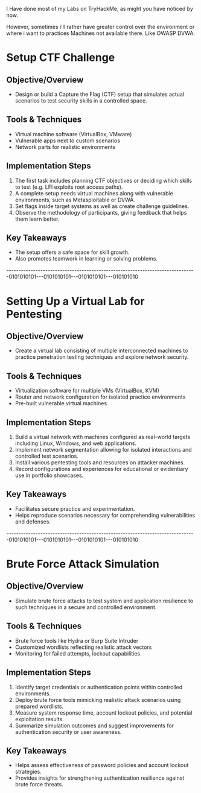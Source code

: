 I Have done most of my Labs on TryHackMe, as might you have noticed by now. 

However, sometimes i'll rather have greater control over the environment or where i want to practices Machines not available there. Like OWASP DVWA.

# Setup CTF Challenge

## Objective/Overview

- Design or build a Capture the Flag (CTF) setup that simulates actual scenarios to test security skills in a controlled space.

## Tools & Techniques

- Virtual machine software (VirtualBox, VMware)
- Vulnerable apps next to custom scenarios
- Network parts for realistic environments

## Implementation Steps

1. The first task includes planning CTF objectives or deciding which skills to test (e.g. LFI exploits root access paths).
2. A complete setup needs virtual machines along with vulnerable environments, such as Metasploitable or DVWA.
3. Set flags inside target systems as well as create challenge guidelines.
4. Observe the methodology of participants, giving feedback that helps them learn better.

## Key Takeaways
- The setup offers a safe space for skill growth.
- Also promotes teamwork in learning or solving problems.

------------------------------------------------------------------------------0101010101---0101010101---0101010101---010101010

# Setting Up a Virtual Lab for Pentesting

## Objective/Overview

- Create a virtual lab consisting of multiple interconnected machines to practice penetration testing techniques and explore network security.

## Tools & Techniques

- Virtualization software for multiple VMs (VirtualBox, KVM)
- Router and network configuration for isolated practice environments
- Pre-built vulnerable virtual machines

## Implementation Steps

1. Build a virtual network with machines configured as real-world targets including Linux, Windows, and web applications.
2. Implement network segmentation allowing for isolated interactions and controlled test scenarios.
3. Install various pentesting tools and resources on attacker machines.
4. Record configurations and experiences for educational or evidentiary use in portfolio showcases.

## Key Takeaways

- Facilitates secure practice and experimentation.
- Helps reproduce scenarios necessary for comprehending vulnerabilities and defenses.

------------------------------------------------------------------------------0101010101---0101010101---0101010101---010101010
# Brute Force Attack Simulation

## Objective/Overview

- Simulate brute force attacks to test system and application resilience to such techniques in a secure and controlled environment.

## Tools & Techniques

- Brute force tools like Hydra or Burp Suite Intruder
- Customized wordlists reflecting realistic attack vectors
- Monitoring for failed attempts, lockout capabilities

## Implementation Steps

1. Identify target credentials or authentication points within controlled environments.
2. Deploy brute force tools mimicking realistic attack scenarios using prepared wordlists.
3. Measure system response time, account lockout policies, and potential exploitation results.
4. Summarize simulation outcomes and suggest improvements for authentication security or user awareness.

## Key Takeaways

- Helps assess effectiveness of password policies and account lockout strategies.
- Provides insights for strengthening authentication resilience against brute force threats.
